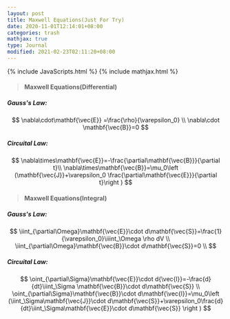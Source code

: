 ```yaml
---
layout: post
title: Maxwell Equations(Just For Try)
date: 2020-11-01T12:14:01+08:00
categories: trash
mathjax: true
type: Journal
modified: 2021-02-23T02:11:20+08:00
---
```


{% include JavaScripts.html %}
{% include mathjax.html %}

> #### Maxwell Equations(Differential) ####

##### Gauss's Law:

$$
\nabla\cdot\mathbf{\vec{E}} =\frac{\rho}{\varepsilon_0} \\
\nabla\cdot \mathbf{\vec{B}}=0
$$

##### Circuital Law:

$$
  \nabla\times\mathbf{\vec{E}}=-\frac{\partial\mathbf{\vec{B}}}{\partial t}\\
  \nabla\times\mathbf{\vec{B}}=\mu_0\left (\mathbf{\vec{J}}+\varepsilon_0 \frac{\partial\mathbf{\vec{E}}}{\partial t}\right )
 $$

 > #### Maxwell Equations(Integral)

##### Gauss's Law:

 $$
  \iint_{\partial\Omega}\mathbf{\vec{E}}\cdot d\mathbf{\vec{S}}=\frac{1}{\varepsilon_0}\iiint_\Omega \rho dV \\
  \iint_{\partial\Omega}\mathbf{\vec{B}}\cdot d\mathbf{\vec{S}}=0 \\
$$

##### Circuital Law:

$$
  \oint_{\partial\Sigma}\mathbf{\vec{E}}\cdot d{\vec{l}}=-\frac{d}{dt}\iint_\Sigma \mathbf{\vec{B}}\cdot d\mathbf{\vec{S}} \\
  \oint_{\partial\Sigma}\mathbf{\vec{B}}\cdot d\mathbf{\vec{l}}=\mu_0\left (\iint_\Sigma\mathbf{\vec{J}}\cdot d\mathbf{\vec{S}}+\varepsilon_0\frac{d}{dt}\iint_\Sigma\mathbf{\vec{E}}\cdot d\mathbf{\vec{S}} \right )
 $$